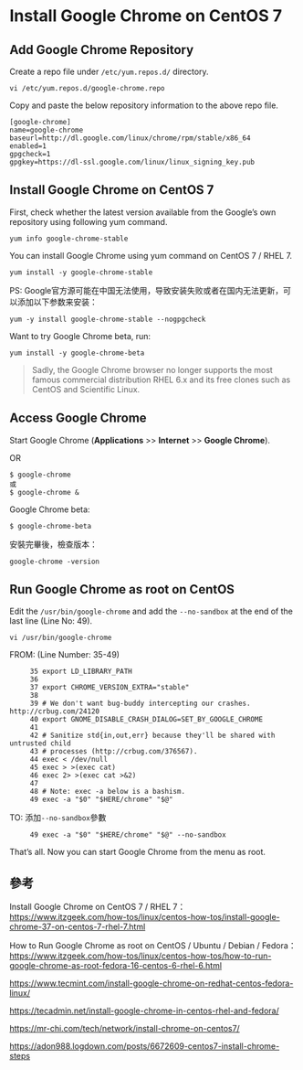
# Install Google Chrome on CentOS 7 #


## Add Google Chrome Repository ##

Create a repo file under `/etc/yum.repos.d/` directory.

	vi /etc/yum.repos.d/google-chrome.repo

Copy and paste the below repository information to the above repo file.

```
[google-chrome]
name=google-chrome
baseurl=http://dl.google.com/linux/chrome/rpm/stable/x86_64
enabled=1
gpgcheck=1
gpgkey=https://dl-ssl.google.com/linux/linux_signing_key.pub
```

## Install Google Chrome on CentOS 7 ##

First, check whether the latest version available from the Google’s own repository using following yum command.

	yum info google-chrome-stable

You can install Google Chrome using yum command on CentOS 7 / RHEL 7.

	yum install -y google-chrome-stable

PS: Google官方源可能在中国无法使用，导致安装失败或者在国内无法更新，可以添加以下参数来安装：

	yum -y install google-chrome-stable --nogpgcheck

Want to try Google Chrome beta, run:

	yum install -y google-chrome-beta

> Sadly, the Google Chrome browser no longer supports the most famous commercial distribution RHEL 6.x and its free clones such as CentOS and Scientific Linux.

## Access Google Chrome ##

Start Google Chrome (**Applications** >> **Internet** >> **Google Chrome**).

OR

	$ google-chrome
	或
	$ google-chrome &

Google Chrome beta:

	$ google-chrome-beta

安裝完畢後，檢查版本：

	google-chrome -version

## Run Google Chrome as root on CentOS ##

Edit the `/usr/bin/google-chrome` and add the `--no-sandbox` at the end of the last line (Line No: 49).

	vi /usr/bin/google-chrome

FROM: (Line Number: 35-49)
```
     35 export LD_LIBRARY_PATH
     36 
     37 export CHROME_VERSION_EXTRA="stable"
     38 
     39 # We don't want bug-buddy intercepting our crashes. http://crbug.com/24120
     40 export GNOME_DISABLE_CRASH_DIALOG=SET_BY_GOOGLE_CHROME
     41 
     42 # Sanitize std{in,out,err} because they'll be shared with untrusted child
     43 # processes (http://crbug.com/376567).
     44 exec < /dev/null
     45 exec > >(exec cat)
     46 exec 2> >(exec cat >&2)
     47 
     48 # Note: exec -a below is a bashism.
     49 exec -a "$0" "$HERE/chrome" "$@"
```
TO: 添加`--no-sandbox`參數
```
     49 exec -a "$0" "$HERE/chrome" "$@" --no-sandbox
```
That’s all. Now you can start Google Chrome from the menu as root.

## 參考 ##

Install Google Chrome on CentOS 7 / RHEL 7： https://www.itzgeek.com/how-tos/linux/centos-how-tos/install-google-chrome-37-on-centos-7-rhel-7.html

How to Run Google Chrome as root on CentOS / Ubuntu / Debian / Fedora： https://www.itzgeek.com/how-tos/linux/centos-how-tos/how-to-run-google-chrome-as-root-fedora-16-centos-6-rhel-6.html

https://www.tecmint.com/install-google-chrome-on-redhat-centos-fedora-linux/

https://tecadmin.net/install-google-chrome-in-centos-rhel-and-fedora/

https://mr-chi.com/tech/network/install-chrome-on-centos7/

https://adon988.logdown.com/posts/6672609-centos7-install-chrome-steps



